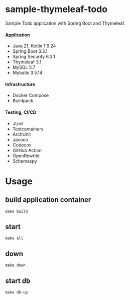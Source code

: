 # sample-thymeleaf-todo

Sample Todo application with Spring Boot and Thymeleaf.

#### Application

- Java 21, Kotlin 1.9.24
- Spring Boot 3.3.1
- Spring Security 6.3.1
- Thymeleaf 3.1
- MySQL 5.7
- Mybatis 3.5.14

#### Infrastructure

- Docker Compose
- Buildpack

#### Testing, CI/CD

- JUnit
- Testcontainers
- ArchUnit
- Jacoco
- Codecov
- GitHub Action
- OpenRewrite
- Schemaspy

# Usage

## build application container

```
make build
```

## start

```
make all
```

## down

```
make down
```

## start db

```
make db-up
```
